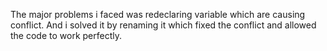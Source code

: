 The major problems i faced was redeclaring variable which are causing conflict.
And i solved it by renaming it which fixed the conflict and allowed the code to work perfectly.
